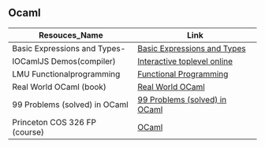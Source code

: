 ## Ocaml


Resouces_Name  |Link
--- |---
Basic Expressions and Types-|[Basic Expressions and Types](https://www.cs.cornell.edu/courses/cs3110/2014sp/recitations/1/rec01.html)
IOCamlJS Demos(compiler)|[Interactive toplevel online](https://andrewray.github.io/iocamljs/min.html)
LMU Functionalprogramming |[ Functional Programming](https://cs.lmu.edu/~ray/notes/functionalprogramming/)
Real World OCaml (book)|[Real World OCaml](https://dev.realworldocaml.org/toc.html)
99 Problems (solved) in OCaml|[99 Problems (solved) in OCaml](https://ocaml.org/learn/tutorials/99problems.html)
Princeton COS 326 FP (course)|[OCaml](https://www.cs.princeton.edu/courses/archive/fall20/cos326/schedule.php)
